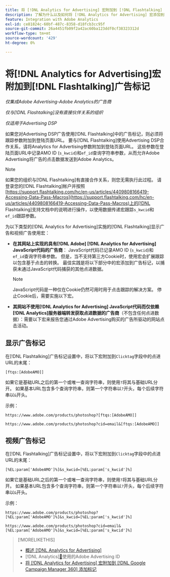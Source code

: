 ```yaml
---
title: 将 [!DNL Analytics for Advertising] 宏附加到 [!DNL Flashtalking] 添加标记
description: 了解为什么以及如何将 [!DNL Analytics for Advertising] 宏添加到您的 [!DNL Flashtalking] ad标记
feature: Integration with Adobe Analytics
exl-id: ce81824c-60bf-487c-8358-d18fcb3cc95f
source-git-commit: 26a4451fb09f2a42ac60ba123ddf0cf38323312d
workflow-type: tm+mt
source-wordcount: '429'
ht-degree: 0%

---
```


# 将[!DNL Analytics for Advertising]宏附加到[!DNL Flashtalking]广告标记

*仅集成Adobe Advertising-Adobe Analytics的广告商*

*仅与[!DNL Flashtalking]没有直接伙伴关系的组织*

*仅适用于Advertising DSP*

如果您对Advertising DSP广告使用[!DNL Flashtalking]中的广告标记，则必须将跟踪参数附加到登陆页面URL。 要与[!DNL Flashtalking]使用Advertising DSP合作关系，请将Analytics for Advertising参数附加到登陆页面URL。 这些参数在登陆页面URL中记录AMO ID (`s_kwcid`)和`ef_id`查询字符串参数，从而允许Adobe Advertising将广告的点击数据发送到Adobe Analytics。

>[!NOTE]
>
>如果您的组织与[!DNL Flashtalking]有直接合作关系，则您无需执行此过程。 请登录您的[!DNL Flashtalking]帐户并按照[https://support.flashtalking.com/hc/en-us/articles/4409808166419-Accessing-Data-Pass-Macros](https://support.flashtalking.com/hc/en-us/articles/4409808166419-Accessing-Data-Pass-Macros)上的[!DNL Flashtalking]支持文档中的说明进行操作，以使用数据传递宏跟踪`s_kwcid`和`ef_id`跟踪参数。

为以下类型的[!DNL Analytics for Advertising]实施的[!DNL Flashtalking]显示广告和视频广告使用宏：

* **在其网站上实现的具有[!DNL Adobe] [!DNL Analytics for Advertising] JavaScript代码的广告商**： JavaScript代码已记录AMO ID (`s_kwcid`)和`ef_id`查询字符串参数。 但是，当不支持第三方Cookie时，使用宏会扩展跟踪以包含基于点击的转换。 最佳实践是将以下部分中的宏添加到广告标记，以捕获未通过JavaScript代码捕获的其他点进数据。

  >[!NOTE]
  >
  >JavaScript代码是一种仅在Cookie仍然可用时用于点击跟踪的解决方案。 停止Cookie后，需要实施以下宏。

* **其网站不使用[!DNL Analytics for Advertising] JavaScript代码而仅依赖[!DNL Analytics]服务器端转发获取点进数据的广告商**（不包含任何点进数据）：需要以下宏来报告您通过Adobe Advertising购买的广告所驱动的网站点击活动。

## 显示广告标记

在[!DNL Flashtalking]广告标记设置中，将以下宏附加到`Clicktag`字段中的点进URL的末尾：

```
[ftqs:[AdobeAMO]]
```

如果它是基础URL之后的第一个或唯一查询字符串，则使用`?`将其与基础URL分开。 如果基本URL包含多个查询字符串，则第一个字符串以`?`开头，每个后续字符串以`&`开头。

示例：

`https://www.adobe.com/products/photoshop?[ftqs:[AdobeAMO]]`

`https://www.adobe.com/products/photoshop?cid=email&[ftqs:[AdobeAMO]]`

## 视频广告标记

在[!DNL Flashtalking]广告标记设置中，将以下宏附加到`Clicktag`字段中的点进URL的末尾：

```
[%EL:param['AdobeAMO']%]&s_kwcid=[%EL:param['s_kwcid']%]
```

如果它是基础URL之后的第一个或唯一查询字符串，则使用`?`将其与基础URL分开。 如果基本URL包含多个查询字符串，则第一个字符串以`?`开头，每个后续字符串以`&`开头。

示例：

`https://www.adobe.com/products/photoshop?[%EL:param['AdobeAMO']%]&s_kwcid=[%EL:param['s_kwcid']%]`

`https://www.adobe.com/products/photoshop?cid=email&[%EL:param['AdobeAMO']%]&s_kwcid=[%EL:param['s_kwcid']%]`

>[!MORELIKETHIS]
>
>* [概述 [!DNL Analytics for Advertising]](overview.md)
>*  [!DNL Analytics][&#128279;](/help/integrations/analytics/ids.md)使用的Adobe Advertising ID
>* [将 [!DNL Analytics for Advertising] 宏附加到 [!DNL Google Campaign Manager 360] 添加标记](/help/integrations/analytics/macros-google-campaign-manager.md)

